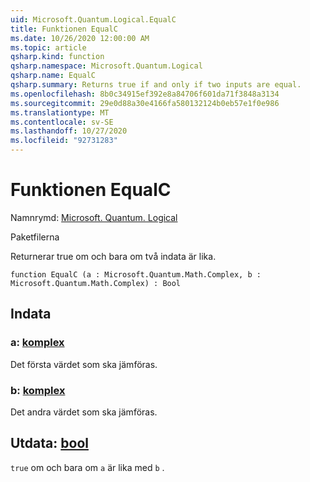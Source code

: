 ```yaml
---
uid: Microsoft.Quantum.Logical.EqualC
title: Funktionen EqualC
ms.date: 10/26/2020 12:00:00 AM
ms.topic: article
qsharp.kind: function
qsharp.namespace: Microsoft.Quantum.Logical
qsharp.name: EqualC
qsharp.summary: Returns true if and only if two inputs are equal.
ms.openlocfilehash: 8b0c34915ef392e8a84706f601da71f3848a3134
ms.sourcegitcommit: 29e0d88a30e4166fa580132124b0eb57e1f0e986
ms.translationtype: MT
ms.contentlocale: sv-SE
ms.lasthandoff: 10/27/2020
ms.locfileid: "92731283"
---
```

# <a name="equalc-function"></a>Funktionen EqualC

Namnrymd: [Microsoft. Quantum. Logical](xref:Microsoft.Quantum.Logical)

Paketfilerna [](https://nuget.org/packages/)


Returnerar true om och bara om två indata är lika.

```qsharp
function EqualC (a : Microsoft.Quantum.Math.Complex, b : Microsoft.Quantum.Math.Complex) : Bool
```


## <a name="input"></a>Indata

### <a name="a--complex"></a>a: [komplex](xref:Microsoft.Quantum.Math.Complex)

Det första värdet som ska jämföras.


### <a name="b--complex"></a>b: [komplex](xref:Microsoft.Quantum.Math.Complex)

Det andra värdet som ska jämföras.



## <a name="output--bool"></a>Utdata: [bool](xref:microsoft.quantum.lang-ref.bool)

`true` om och bara om `a` är lika med `b` .